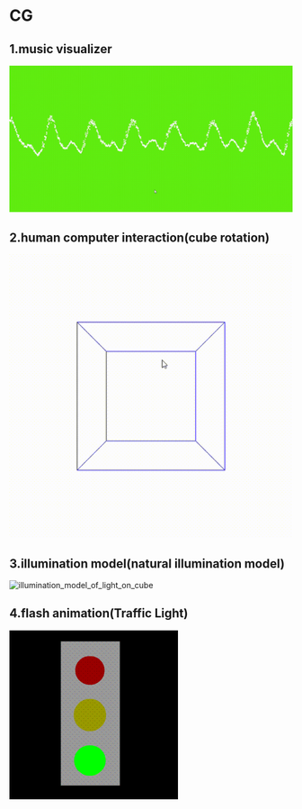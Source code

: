 # CG
## 1.music visualizer
<img src="https://github.com/luochonghai/CG/blob/master/MV/out.gif"  alt="music_visualizer_graph_for beibei(Ronghao Li)"/>

## 2.human computer interaction(cube rotation)
<img src="https://github.com/luochonghai/CG/blob/master/HCI/Cube.gif"   alt="HCI(cube_rotation)"/> 

## 3.illumination model(natural illumination model)
<img src="https://github.com/luochonghai/CG/blob/master/IL/Light.gif"  alt="illumination_model_of_light_on_cube"/> 

## 4.flash animation(Traffic Light)
<img src="https://github.com/luochonghai/CG/blob/master/FLA/TrafficLight.gif"  alt="flash_animation(Traffic_Light)"/>
